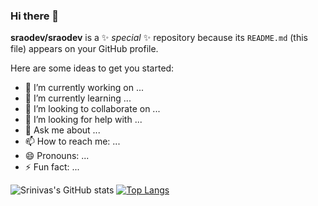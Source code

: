 ### Hi there 👋


**sraodev/sraodev** is a ✨ _special_ ✨ repository because its `README.md` (this file) appears on your GitHub profile.

Here are some ideas to get you started:

- 🔭 I’m currently working on ...
- 🌱 I’m currently learning ...
- 👯 I’m looking to collaborate on ...
- 🤔 I’m looking for help with ...
- 💬 Ask me about ...
- 📫 How to reach me: ...
- 😄 Pronouns: ...
- ⚡ Fun fact: ...

![Srinivas's GitHub stats](https://github-readme-stats.vercel.app/api?username=sraodev&show_icons=true&theme=radical)
[![Top Langs](https://github-readme-stats.vercel.app/api/top-langs/?username=sraodev&layout=compact&theme=radical)](https://github.com/anuraghazra/github-readme-stats)
